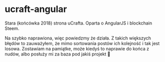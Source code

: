 # ucraft-angular

Stara (końcówka 2018) strona uCrafta.
Oparta o AngularJS i blockchain Steem.

Na szybko naprawiona, więc powiedzmy że działa. Z takich większych błędów to zauważyłem, że mimo sortowania postów ich kolejność i tak jest losowa. Zostawiam na pamiątke, może kiedyś to naprawie do końca z nudów, albo posłuży mi za baza pod jakiś projekt :thinking: